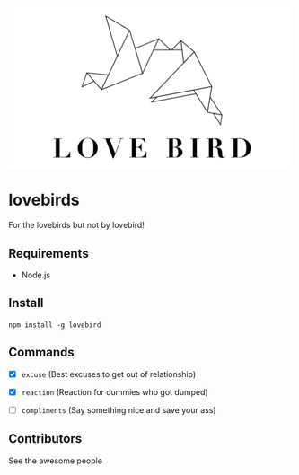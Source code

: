<img align="center" src="media/icon.png">

# lovebirds
For the lovebirds but not by lovebird!

## Requirements

- Node.js

## Install

```cli
npm install -g lovebird
```

## Commands

- [x] `excuse` (Best excuses to get out of relationship)
- [x] `reaction` (Reaction for dummies who got dumped)
- [ ] `compliments` (Say something nice and save your ass)


## Contributors

See the awesome people